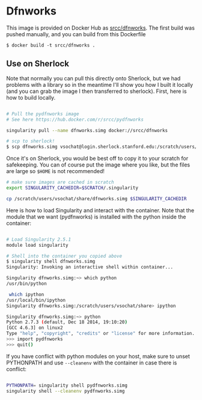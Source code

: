 # Dfnworks

This image is provided on Docker Hub as [srcc/dfnworks](https://hub.docker.com/r/srcc/dfnworks/). The first build
was pushed manually, and you can build from this Dockerfile

```
$ docker build -t srcc/dfnworks .
```

## Use on Sherlock

Note that normally you can pull this directly onto Sherlock, but we had problems
with a library so in the meantime I'll show you how I built it locally (and you
can grab the image I then transferred to sherlock). First, here is how to build
locally.

```bash

# Pull the pydfnworks image
# See here https://hub.docker.com/r/srcc/pydfnworks

singularity pull --name dfnworks.simg docker://srcc/dfnworks

# scp to sherlock!
$ scp dfnworks.simg vsochat@login.sherlock.stanford.edu:/scratch/users/vsochat/share/dfnworks.simg

```

Once it's on Sherlock, you would be best off to copy it to your scratch for safekeeping.
You can of course put the image where you like, but the files are large so `$HOME`
is not recommended!

```bash
# make sure images are cached in scratch
export SINGULARITY_CACHEDIR=$SCRATCH/.singularity

cp /scratch/users/vsochat/share/dfnworks.simg $SINGULARITY_CACHEDIR

```

Here is how to load Singularity and interact with the container. Note that the module
that we want (pydfnworks) is installed with the python inside the container:

```bash

# Load Singularity 2.5.1
module load singularity

# Shell into the container you copied above
$ singularity shell dfnworks.simg 
Singularity: Invoking an interactive shell within container...

Singularity dfnworks.simg:~> which python
/usr/bin/python

 which ipython
/usr/local/bin/ipython
Singularity dfnworks.simg:/scratch/users/vsochat/share> ipython

Singularity dfnworks.simg:~> python
Python 2.7.3 (default, Dec 18 2014, 19:10:20) 
[GCC 4.6.3] on linux2
Type "help", "copyright", "credits" or "license" for more information.
>>> import pydfnworks
>>> quit()
```

If you have conflict with python modules on your host, make sure to unset 
PYTHONPATH and use `--cleanenv` with the container in case there is conflict:

```bash

PYTHONPATH= singularity shell pydfnworks.simg 
singularity shell --cleanenv pydfnworks.simg 

```
